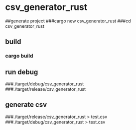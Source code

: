 # csv_generator_rust

##generate project
###cargo new csv_generator_rust
###cd csv_generator_rust

## build
### cargo build

## run debug
###./target/debug/csv_generator_rust
###./target/release/csv_generator_rust

## generate csv
###./target/release/csv_generator_rust > test.csv
###./target/debug/csv_generator_rust > test.csv